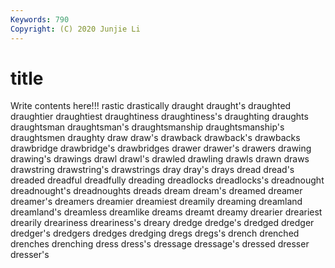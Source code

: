 ```yaml
---
Keywords: 790
Copyright: (C) 2020 Junjie Li
---
```


# title

Write contents here!!!
rastic 
drastically 
draught 
draught's 
draughted 
draughtier 
draughtiest 
draughtiness
draughtiness's 
draughting 
draughts 
draughtsman 
draughtsman's 
draughtsmanship 
draughtsmanship's 
draughtsmen 
draughty 
draw
draw's 
drawback 
drawback's 
drawbacks 
drawbridge 
drawbridge's 
drawbridges 
drawer 
drawer's 
drawers
drawing 
drawing's 
drawings 
drawl 
drawl's 
drawled 
drawling 
drawls 
drawn 
draws
drawstring 
drawstring's 
drawstrings 
dray 
dray's 
drays 
dread 
dread's 
dreaded 
dreadful
dreadfully 
dreading 
dreadlocks 
dreadlocks's 
dreadnought 
dreadnought's 
dreadnoughts 
dreads 
dream 
dream's
dreamed 
dreamer 
dreamer's 
dreamers 
dreamier 
dreamiest 
dreamily 
dreaming 
dreamland 
dreamland's
dreamless 
dreamlike 
dreams 
dreamt 
dreamy 
drearier 
dreariest 
drearily 
dreariness 
dreariness's
dreary 
dredge 
dredge's 
dredged 
dredger 
dredger's 
dredgers 
dredges 
dredging 
dregs
dregs's 
drench 
drenched 
drenches 
drenching 
dress 
dress's 
dressage 
dressage's 
dressed
dresser 
dresser's 

